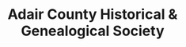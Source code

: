 ---
layout: repo
title: "Adair County Historical & Genealogical Society"
id: 24663
permalink: repos/24663/
---